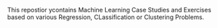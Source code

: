 This repostior ycontains Machine Learning Case Studies and Exercises based on various Regression, CLassification or Clustering Problems.
